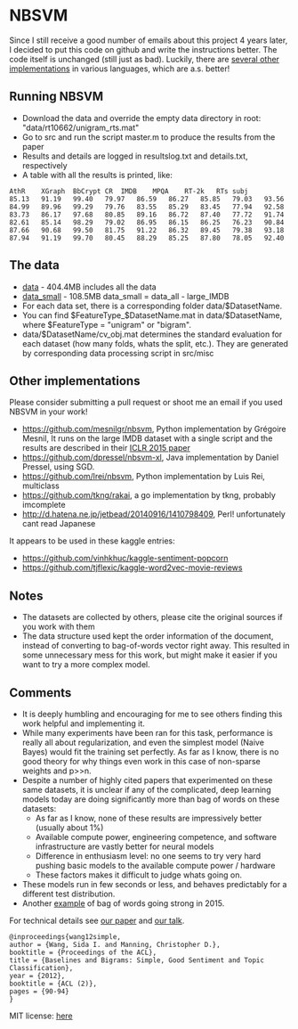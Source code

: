 # NBSVM
Since I still receive a good number of emails about this project 4 years later,
I decided to put this code on github and write the
instructions better. The code itself is unchanged (still just as bad).
Luckily, there are [several other implementations](#other-implementations) in various languages,
which are a.s. better!

## Running NBSVM
- Download the data and override the empty data directory in root: "data/rt10662/unigram_rts.mat"
- Go to src and run the script master.m to produce the results from the paper
- Results and details are logged in resultslog.txt and details.txt, respectively
- A table with all the results is printed, like:

```
AthR	XGraph	BbCrypt	CR	IMDB	MPQA	RT-2k	RTs	subj	
85.13	91.19	99.40	79.97	86.59	86.27	85.85	79.03	93.56	
84.99	89.96	99.29	79.76	83.55	85.29	83.45	77.94	92.58	
83.73	86.17	97.68	80.85	89.16	86.72	87.40	77.72	91.74	
82.61	85.14	98.29	79.02	86.95	86.15	86.25	76.23	90.84	
87.66	90.68	99.50	81.75	91.22	86.32	89.45	79.38	93.18	
87.94	91.19	99.70	80.45	88.29	85.25	87.80	78.05	92.40	
```

## The data
- [data](http://www.stanford.edu/~sidaw/projects/data_NB_ACL12.zip) - 404.4MB includes all the data
- [data_small](http://www.stanford.edu/~sidaw/projects/datasmall_NB_ACL12.zip) - 108.5MB
  data_small = data_all - large_IMDB
- For each data set, there is a corresponding folder data/$DatasetName.
- You can find $FeatureType_$DatasetName.mat in data/$DatasetName, where
$FeatureType = "unigram" or "bigram".
- data/$DatasetName/cv_obj.mat determines the standard evaluation for each dataset (how many
  folds, whats the split, etc.). They are generated by corresponding
  data processing script in src/misc

## Other implementations

Please consider submitting a pull request or shoot me an email if you used NBSVM in your work!

- https://github.com/mesnilgr/nbsvm, Python implementation by Grégoire Mesnil, It runs on the large IMDB dataset with a single script and the results are described in their [ICLR 2015 paper](http://arxiv.org/abs/1412.5335)
- https://github.com/dpressel/nbsvm-xl, Java implementation by Daniel Pressel, using SGD.
- https://github.com/lrei/nbsvm, Python implementation by Luis Rei, multiclass
- https://github.com/tkng/rakai, a go implementation by tkng, probably imcomplete
- http://d.hatena.ne.jp/jetbead/20140916/1410798409, Perl! unfortunately cant read Japanese

It appears to be used in these kaggle entries:

- https://github.com/vinhkhuc/kaggle-sentiment-popcorn
- https://github.com/tjflexic/kaggle-word2vec-movie-reviews

## Notes
- The datasets are collected by others, please cite the original sources if you work with them
- The data structure used kept the order information of the document, instead of
converting to bag-of-words vector right away. This resulted in some
unnecessary mess for this work, but might make it easier if you want
to try a more complex model.


## Comments
- It is deeply humbling and encouraging for me to see others finding this work helpful and implementing it. 
- While many experiments have been ran for this task, performance is
  really all about regularization, and even the simplest model (Naive
  Bayes) would fit the training set perfectly. As far as I know, there is no good
  theory for why things even work in this case of non-sparse weights
  and p>>n.
- Despite a number of highly cited papers that experimented on these same
  datasets, it is unclear if any of the complicated, deep learning models
  today are doing significantly more than bag of words on these datasets:
  - As far as I know, none of these results are impressively better (usually about 1%)
  - Available compute power, engineering competence, and software infrastructure are vastly better for neural models
  - Difference in enthusiasm level: no one seems to try very hard pushing basic models to the available compute power / hardware 
  - These factors makes it difficult to judge whats going on.
- These models run in few seconds or less, and
  behaves predictably for a different test distribution.
- Another [example](http://arxiv.org/abs/1512.02167) of bag of words going strong in 2015.

For technical details see [our paper](wang12simple.pdf) and
[our talk](wang12simple_slides.pdf).

```
@inproceedings{wang12simple, 
author = {Wang, Sida I. and Manning, Christopher D.}, 
booktitle = {Proceedings of the ACL}, 
title = {Baselines and Bigrams: Simple, Good Sentiment and Topic Classification}, 
year = {2012}, 
booktitle = {ACL (2)}, 
pages = {90-94} 
} 
```

MIT license: [here](LICENSE.MD)



